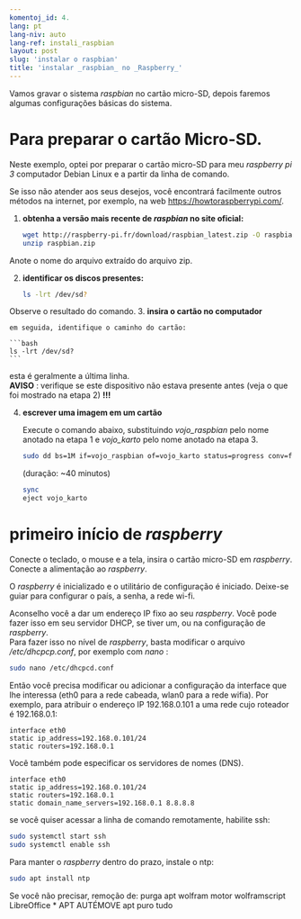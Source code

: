 ```yaml
---
komentoj_id: 4.
lang: pt
lang-niv: auto
lang-ref: instali_raspbian
layout: post
slug: 'instalar o raspbian'
title: 'instalar _raspbian_ no _Raspberry_'
---
```


Vamos gravar o sistema _raspbian_ no cartão micro-SD, depois faremos algumas configurações básicas do sistema. 


# Para preparar o cartão Micro-SD.

Neste exemplo, optei por preparar o cartão micro-SD para meu _raspberry pi 3_ computador Debian Linux e a partir da linha de comando.

Se isso não atender aos seus desejos, você encontrará facilmente outros métodos na internet, por exemplo, na web <https://howtoraspberrypi.com/>.

 1. **obtenha a versão mais recente de _raspbian_ no site oficial:**



    ```bash
    wget http://raspberry-pi.fr/download/raspbian_latest.zip -O raspbian.zip
    unzip raspbian.zip
    ```
Anote o nome do arquivo extraído do arquivo zip.
    
 2. **identificar os discos presentes:**


    
    ```bash
    ls -lrt /dev/sd?
    ```
Observe o resultado do comando.
3. **insira o cartão no computador**
    
    em seguida, identifique o caminho do cartão:
    
    ```bash
    ls -lrt /dev/sd?
    ```
esta é geralmente a última linha.  
    **AVISO** : verifique se este dispositivo não estava presente antes \(veja o que foi mostrado na etapa 2\) **!!!**

 4. **escrever uma imagem em um cartão**



    Execute o comando abaixo, substituindo _vojo\_raspbian_ pelo nome anotado na etapa 1 e _vojo\_karto_ pelo nome anotado na etapa 3.
    
    ```bash
    sudo dd bs=1M if=vojo_raspbian of=vojo_karto status=progress conv=fsync
    ```
    (duração: ~40 minutos)
    
    ```bash
    sync
    eject vojo_karto
    ``` 


# primeiro início de _raspberry_
Conecte o teclado, o mouse e a tela, insira o cartão micro-SD em _raspberry_.  
Conecte a alimentação ao _raspberry_.

O _raspberry_ é inicializado e o utilitário de configuração é iniciado. Deixe-se guiar para configurar o país, a senha, a rede wi-fi.

Aconselho você a dar um endereço IP fixo ao seu _raspberry_. Você pode fazer isso em seu servidor DHCP, se tiver um, ou na configuração de _raspberry_.  
Para fazer isso no nível de _raspberry_, basta modificar o arquivo _/etc/dhcpcp.conf_, por exemplo com _nano_ :

```bash
sudo nano /etc/dhcpcd.conf
```

Então você precisa modificar ou adicionar a configuração da interface que lhe interessa (eth0 para a rede cabeada, wlan0 para a rede wifia). Por exemplo, para atribuir o endereço IP 192.168.0.101 a uma rede cujo roteador é 192.168.0.1:

```
interface eth0
static ip_address=192.168.0.101/24
static routers=192.168.0.1
```
Você também pode especificar os servidores de nomes (DNS). 

```
interface eth0
static ip_address=192.168.0.101/24
static routers=192.168.0.1
static domain_name_servers=192.168.0.1 8.8.8.8
```
se você quiser acessar a linha de comando remotamente, habilite ssh:

```bash
sudo systemctl start ssh
sudo systemctl enable ssh
```

Para manter o _raspberry_ dentro do prazo, instale o ntp:

```bash
sudo apt install ntp
```

Se você não precisar, remoção de: 
 purga apt wolfram motor wolframscript LibreOffice * 
 APT AUTÉMOVE 
 apt puro tudo 
